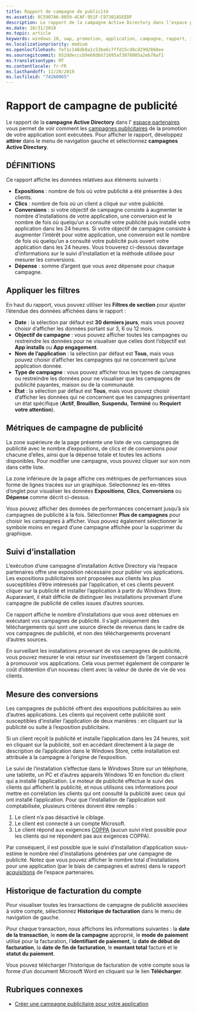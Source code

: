 ```yaml
---
title: Rapport de campagne de publicité
ms.assetid: 8C5907A6-8059-4CAF-951F-C97301A5EEDF
description: Le rapport de la campagne Active Directory dans l’espace partenaires vous permet de voir comment les campagnes publicitaires de la promotion de votre application sont exécutées.
ms.date: 10/31/2018
ms.topic: article
keywords: windows 10, uwp, promotion, application, campagne, rapport, installations
ms.localizationpriority: medium
ms.openlocfilehash: fef1c148db8a1c53be6c7ffd15cd8cd2992868ee
ms.sourcegitcommit: b52ddecccb9e68dbb71695af3078005a2eb78af1
ms.translationtype: MT
ms.contentlocale: fr-FR
ms.lasthandoff: 11/20/2019
ms.locfileid: "74260065"
---
```

# <a name="ad-campaign-report"></a>Rapport de campagne de publicité

Le rapport de la **campagne Active Directory** dans l' [espace partenaires](https://partner.microsoft.com/dashboard) vous permet de voir comment les [campagnes publicitaires](create-an-ad-campaign-for-your-app.md) de la promotion de votre application sont exécutées. Pour afficher le rapport, développez **attirer** dans le menu de navigation gauche et sélectionnez **campagnes Active Directory**.

## <a name="definitions"></a>DÉFINITIONS

Ce rapport affiche les données relatives aux éléments suivants :

-   **Expositions** : nombre de fois où votre publicité a été présentée à des clients.
-   **Clics** : nombre de fois où un client a cliqué sur votre publicité.
-   **Conversions** : si votre objectif de campagne consiste à augmenter le nombre d’installations de votre application, une conversion est le nombre de fois où quelqu’un a consulté votre publicité puis installé votre application dans les 24 heures. Si votre objectif de campagne consiste à augmenter l’intérêt pour votre application, une conversion est le nombre de fois où quelqu’un a consulté votre publicité puis ouvert votre application dans les 24 heures. Vous trouverez ci-dessous davantage d’informations sur le suivi d’installation et la méthode utilisée pour mesurer les conversions.
-   **Dépense** : somme d’argent que vous avez dépensée pour chaque campagne.

## <a name="apply-filters"></a>Appliquer les filtres

En haut du rapport, vous pouvez utiliser les **Filtres de section** pour ajuster l’étendue des données affichées dans le rapport :

-   **Date** : la sélection par défaut est **30 derniers jours**, mais vous pouvez choisir d’afficher les données portant sur 3, 6 ou 12 mois.
-   **Objectif de campagne** : vous pouvez afficher toutes les campagnes ou restreindre les données pour ne visualiser que celles dont l’objectif est **App installs** ou **App engagement**.
-   **Nom de l’application** : la sélection par défaut est **Tous**, mais vous pouvez choisir d’afficher les campagnes qui ne concernent qu’une application donnée.
-   **Type de campagne** : vous pouvez afficher tous les types de campagnes ou restreindre les données pour ne visualiser que les campagnes de publicité payantes, maison ou de la communauté.
-   **État** : la sélection par défaut est **Tous**, mais vous pouvez choisir d’afficher les données qui ne concernent que les campagnes présentant un état spécifique (**Actif**, **Brouillon**, **Suspendu**, **Terminé** ou **Requiert votre attention**).


## <a name="ad-campaign-metrics"></a>Métriques de campagne de publicité

La zone supérieure de la page présente une liste de vos campagnes de publicité avec le nombre d’expositions, de clics et de conversions pour chacune d’elles, ainsi que la dépense totale et toutes les actions disponibles. Pour modifier une campagne, vous pouvez cliquer sur son nom dans cette liste.

La zone inférieure de la page affiche ces métriques de performances sous forme de lignes tracées sur un graphique. Sélectionnez les en-têtes d’onglet pour visualiser les données **Expositions**, **Clics**, **Conversions** ou **Dépense** comme décrit ci-dessus.

Vous pouvez afficher des données de performances concernant jusqu’à six campagnes de publicité à la fois. Sélectionner **Plus de campagnes** pour choisir les campagnes à afficher. Vous pouvez également sélectionner le symbole moins en regard d’une campagne affichée pour la supprimer du graphique.


## <a name="install-tracking"></a>Suivi d’installation

L’exécution d’une campagne d’installation Active Directory via l’espace partenaires offre une exposition nécessaire pour publier vos applications. Les expositions publicitaires sont proposées aux clients les plus susceptibles d’être intéressés par l’application, et ces clients peuvent cliquer sur la publicité et installer l’application à partir du Windows Store. Auparavant, il était difficile de distinguer les installations provenant d’une campagne de publicité de celles issues d’autres sources.

Ce rapport affiche le nombre d’installations que vous avez obtenues en exécutant vos campagnes de publicité. Il s’agit uniquement des téléchargements qui sont une source directe de revenus dans le cadre de vos campagnes de publicité, et non des téléchargements provenant d’autres sources.

En surveillant les installations provenant de vos campagnes de publicité, vous pouvez mesurer le vrai retour sur investissement de l’argent consacré à promouvoir vos applications. Cela vous permet également de comparer le coût d’obtention d’un nouveau client avec la valeur de durée de vie de vos clients.


## <a name="measuring-conversions"></a>Mesure des conversions

Les campagnes de publicité offrent des expositions publicitaires au sein d’autres applications. Les clients qui reçoivent cette publicité sont susceptibles d’installer l’application de deux manières : en cliquant sur la publicité ou suite à l’exposition publicitaire.

Si un client reçoit la publicité et installe l’application dans les 24 heures, soit en cliquant sur la publicité, soit en accédant directement à la page de description de l’application dans le Windows Store, cette installation est attribuée à la campagne à l’origine de l’exposition.

Le suivi de l’installation s’effectue dans le Windows Store sur un téléphone, une tablette, un PC et d’autres appareils Windows 10 en fonction du client qui a installé l’application. Le moteur de publicité effectue le suivi des clients qui affichent la publicité, et nous utilisons ces informations pour mettre en corrélation les clients qui ont consulté la publicité avec ceux qui ont installé l’application. Pour que l’installation de l’application soit comptabilisée, plusieurs critères doivent être remplis :

1.  Le client n’a pas désactivé le ciblage.
2.  Le client est connecté à un compte Microsoft.
3.  Le client répond aux exigences [COPPA](https://www.ftc.gov/enforcement/rules/rulemaking-regulatory-reform-proceedings/childrens-online-privacy-protection-rule) (aucun suivi n’est possible pour les clients qui ne répondent pas aux exigences COPPA).

Par conséquent, il est possible que le suivi d’installation d’application sous-estime le nombre réel d’installations générées par une campagne de publicité. Notez que vous pouvez afficher le nombre total d’installations pour une application (par le biais de campagnes et autres) dans le rapport [acquisitions](acquisitions-report.md) de l’espace partenaires.


## <a name="account-billing-history"></a>Historique de facturation du compte

Pour visualiser toutes les transactions de campagne de publicité associées à votre compte, sélectionnez **Historique de facturation** dans le menu de navigation de gauche.

Pour chaque transaction, nous affichons les informations suivantes : la **date de la transaction**, le **nom de la campagne** approprié, le **mode de paiement** utilisé pour la facturation, l’**identifiant de paiement**, la **date de début de facturation**, la **date de fin de facturation**, le **montant total** facturé et le **statut du paiement**.

Vous pouvez télécharger l’historique de facturation de votre compte sous la forme d’un document Microsoft Word en cliquant sur le lien **Télécharger**.

## <a name="related-topics"></a>Rubriques connexes

* [Créer une campagne publicitaire pour votre application](create-an-ad-campaign-for-your-app.md)

 

 
